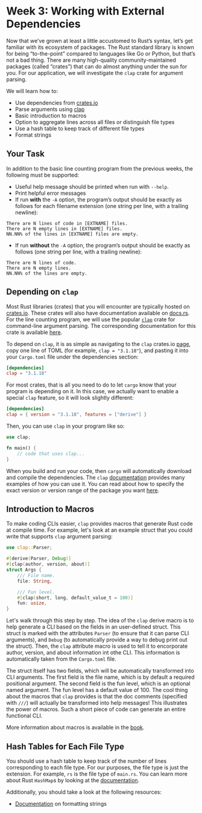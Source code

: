 # Week 3: Working with External Dependencies

Now that we’ve grown at least a little accustomed to Rust’s syntax, let’s get familiar with its
ecosystem of packages. The Rust standard library is known for being “to-the-point” compared to
languages like Go or Python, but that’s not a bad thing. There are many high-quality
community-maintained packages (called “crates”) that can do almost anything under the sun for
you. For our application, we will investigate the `clap` crate for argument parsing.

We will learn how to:
* Use dependencies from [crates.io](crates.io)
* Parse arguments using [clap](https://docs.rs/clap/latest/clap/)
* Basic introduction to macros
* Option to aggregate lines across all files or distinguish file types
* Use a hash table to keep track of different file types
* Format strings

## Your Task

In addition to the basic line counting program from the previous weeks, the following must be supported:
* Useful help message should be printed when run with `--help`.
* Print helpful error messages
* If run **with** the `-A` option, the program’s output should be exactly as follows for each filename extension (one string per line, with a trailing newline):

```
There are N lines of code in [EXTNAME] files.
There are N empty lines in [EXTNAME] files.
NN.NN% of the lines in [EXTNAME] files are empty.
```

* If run **without** the `-A` option, the program’s output should be exactly as follows (one string per line, with a trailing newline):

```
There are N lines of code.
There are N empty lines.
NN.NN% of the lines are empty.
```

## Depending on `clap`

Most Rust libraries (crates) that you will encounter are typically hosted on [crates.io](crates.io). These crates will also have documentation
available on [docs.rs](docs.rs). For the line counting program, we will use the popular [`clap`](https://crates.io/crates/clap) crate for command-line argument parsing.
The corresponding documentation for this crate is available [here](https://docs.rs/clap/latest/clap/).

To depend on `clap`, it is as simple as navigating to the `clap` crates.io [page](https://crates.io/crates/clap), copy one line of TOML (for example, `clap = "3.1.18"`), and pasting it into your `Cargo.toml` file under the dependencies section:

```toml
[dependencies]
clap = "3.1.18"
```

For most crates, that is all you need to do to let `cargo` know that your program is depending on it.
In this case, we actually want to enable a special `clap` feature, so it will look slightly different:

```toml
[dependencies]
clap = { version = "3.1.18", features = ["derive"] }
```

Then, you can use `clap` in your program like so:

```rust
use clap;

fn main() {
    // code that uses clap...
}
```

When you build and run your code, then `cargo` will automatically download and compile the dependencies.
The `clap` [documentation](https://docs.rs/clap/latest/clap/#example) provides many examples of how you can use it.
You can read about how to specify the exact version or version range of the package you want [here](https://doc.rust-lang.org/cargo/reference/specifying-dependencies.html).

## Introduction to Macros

To make coding CLIs easier, `clap` provides macros that generate Rust code at compile time.
For example, let's look at an example struct that you could write that supports `clap` argument parsing:

```rust
use clap::Parser;

#[derive(Parser, Debug)]
#[clap(author, version, about)]
struct Args {
    /// File name.
    file: String,

    /// Fun level.
    #[clap(short, long, default_value_t = 100)]
    fun: usize,
}
```

Let's walk through this step by step. The idea of the `clap` derive macro is to help generate a CLI based on
the fields in an user-defined struct. This struct is marked with the attributes `Parser` (to ensure that it
can parse CLI arguments), and `Debug` (to automatically provide a way to debug print out the struct).
Then, the `clap` attribute macro is used to tell it to encorporate author, version, and about information
int othe CLI. This information is automatically taken from the `Cargo.toml` file.

The struct itself has two fields, which will be automatically transformed into CLI arguments.
The first field is the file name, which is by default a required positional
argument.
The second field is the fun level, which is an optional named argument. The fun level has a default value of 100.
The cool thing about the macros that `clap` provides is that the doc comments (specified with `///`)
will actually be transformed into help messages! This illustrates the power of macros. Such a short piece of code
can generate an entire functional CLI.

More information about macros is available in the [book](https://doc.rust-lang.org/book/ch19-06-macros.html).

## Hash Tables for Each File Type

You should use a hash table to keep track of the number of lines corresponding to each file type.
For our purposes, the file type is just the extension. For example, `rs` is the file type of `main.rs`.
You can learn more about Rust `HashMap`s by looking at the [documentation](https://doc.rust-lang.org/std/collections/struct.HashMap.html).

Additionally, you should take a look at the following resources:
* [Documentation](https://doc.rust-lang.org/std/fmt/index.html) on formatting strings
